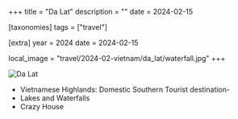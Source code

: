 +++
title = "Da Lat"
description = ""
date = 2024-02-15

[taxonomies]
tags = ["travel"]

[extra]
year = 2024
date = 2024-02-15

local_image = "travel/2024-02-vietnam/da_lat/waterfall.jpg"
+++

![Da Lat](waterfall.jpg)

- Vietnamese Highlands: Domestic Southern Tourist destination-
- Lakes and Waterfalls
- Crazy House
